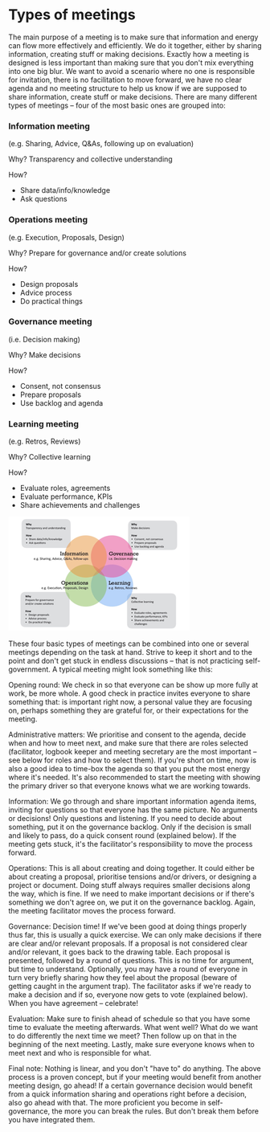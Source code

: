 # Types of meetings

The main purpose of a meeting is to make sure that information and energy can flow more effectively and efficiently. We do it together, either by sharing information, creating stuff or making decisions. Exactly how a meeting is designed is less important than making sure that you don't mix everything into one big blur. We want to avoid a scenario where no one is responsible for invitation, there is no facilitation to move forward, we have no clear agenda and no meeting structure to help us know if we are supposed to share information, create stuff or make decisions. There are many different types of meetings – four of the most basic ones are grouped into: 

### Information meeting 

\(e.g. Sharing, Advice, Q&As, following up on evaluation\) 

Why? Transparency and collective understanding

How?

* Share data/info/knowledge
* Ask questions

### Operations meeting 

\(e.g. Execution, Proposals, Design\)

Why? Prepare for governance and/or create solutions

How?

* Design proposals
* Advice process
* Do practical things

### Governance meeting 

\(i.e. Decision making\)

Why? Make decisions

How?

* Consent, not consensus
* Prepare proposals
* Use backlog and agenda

### Learning meeting 

\(e.g. Retros, Reviews\)

Why? Collective learning

How?

* Evaluate roles, agreements
* Evaluate performance, KPIs
* Share achievements and challenges

![](../.gitbook/assets/image%20%282%29.png)

These four basic types of meetings can be combined into one or several meetings depending on the task at hand. Strive to keep it short and to the point and don't get stuck in endless discussions – that is not practicing self-government. A typical meeting might look something like this:

Opening round: We check in so that everyone can be show up more fully at work, be more whole. A good check in practice invites everyone to share something that: is important right now, a personal value they are focusing on, perhaps something they are grateful for, or their expectations for the meeting.

Administrative matters: We prioritise and consent to the agenda, decide when and how to meet next, and make sure that there are roles selected \(facilitator, logbook keeper and meeting secretary are the most important – see below for roles and how to select them\). If you're short on time, now is also a good idea to time-box the agenda so that you put the most energy where it's needed. It's also recommended to start the meeting with showing the primary driver so that everyone knows what we are working towards.

Information: We go through and share important information agenda items, inviting for questions so that everyone has the same picture. No arguments or decisions! Only questions and listening. If you need to decide about something, put it on the governance backlog. Only if the decision is small and likely to pass, do a quick consent round \(explained below\). If the meeting gets stuck, it's the facilitator's responsibility to move the process forward.

Operations: This is all about creating and doing together. It could either be about creating a proposal, prioritise tensions and/or drivers, or designing a project or document. Doing stuff always requires smaller decisions along the way, which is fine. If we need to make important decisions or if there's something we don't agree on, we put it on the governance backlog. Again, the meeting facilitator moves the process forward.

Governance: Decision time! If we've been good at doing things properly thus far, this is usually a quick exercise. We can only make decisions if there are clear and/or relevant proposals. If a proposal is not considered clear and/or relevant, it goes back to the drawing table. Each proposal is presented, followed by a round of questions. This is no time for argument, but time to understand. Optionally, you may have a round of everyone in turn very briefly sharing how they feel about the proposal \(beware of getting caught in the argument trap\). The facilitator asks if we're ready to make a decision and if so, everyone now gets to vote \(explained below\). When you have agreement – celebrate!

Evaluation: Make sure to finish ahead of schedule so that you have some time to evaluate the meeting afterwards. What went well? What do we want to do differently the next time we meet? Then follow up on that in the beginning of the next meeting. Lastly, make sure everyone knows when to meet next and who is responsible for what.

Final note: Nothing is linear, and you don't "have to" do anything. The above process is a proven concept, but if your meeting would benefit from another meeting design, go ahead! If a certain governance decision would benefit from a quick information sharing and operations right before a decision, also go ahead with that. The more proficient you become in self-governance, the more you can break the rules. But don't break them before you have integrated them.

